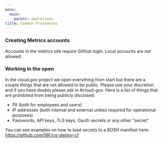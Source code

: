 ```yaml
---
menu:
  main:
    parent: operations
title: Common Procedures
---
```


### Creating Metrics accounts

Accounts in the metrics site require GitHub login. Local accounts are not allowed.

### Working in the open

In the cloud.gov project we open everything from start but there are a couple things that are not allowed to be public. Please use your discretion and if you have doubts please ask in #cloud-gov.
Here is a list of things that are prohibited from being publicly disclosed:
- PII (both for employees and users)
- IP addresses (both internal and external unless required for operational purposes)
- Passwords, API keys, TLS keys, Oauth secrets or any other "secret"

You can see examples on how to load secrets to a BOSH manifest here: https://github.com/18F/cg-deploy-cf

